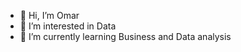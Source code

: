 - 👋 Hi, I’m Omar
- 👀 I’m interested in Data 
- 🌱 I’m currently learning Business and Data analysis

<!---
omarllmasri/omarllmasri is a ✨ special ✨ repository because its `README.md` (this file) appears on your GitHub profile.
You can click the Preview link to take a look at your changes.
--->
